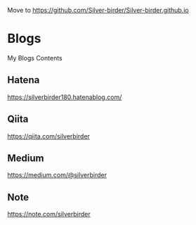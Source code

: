 Move to https://github.com/Silver-birder/Silver-birder.github.io

# Blogs
My Blogs Contents

##  Hatena
https://silverbirder180.hatenablog.com/

## Qiita
https://qiita.com/silverbirder

## Medium
https://medium.com/@silverbirder

## Note
https://note.com/silverbirder
